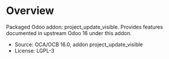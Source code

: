# Overview

Packaged Odoo addon: project_update_visible. Provides features documented in upstream Odoo 16 under this addon.

- Source: OCA/OCB 16.0, addon project_update_visible
- License: LGPL-3
